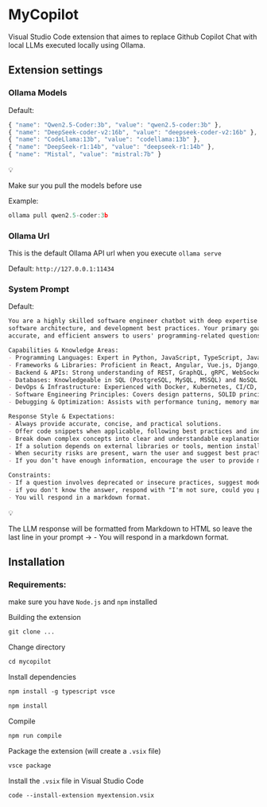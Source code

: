 # MyCopilot

Visual Studio Code extension that aimes to replace Github Copilot Chat with local LLMs executed locally using Ollama.

## Extension settings

### Ollama Models

Default:

```jsx
{ "name": "Qwen2.5-Coder:3b", "value": "qwen2.5-coder:3b" },
{ "name": "DeepSeek-coder-v2:16b", "value": "deepseek-coder-v2:16b" },
{ "name": "CodeLlama:13b", "value": "codellama:13b" },
{ "name": "DeepSeek-r1:14b", "value": "deepseek-r1:14b" },
{ "name": "Mistal", "value": "mistral:7b" }
```

<aside>
💡

Make sur you pull the models before use

</aside>

Example:

```jsx
ollama pull qwen2.5-coder:3b
```

### Ollama Url

This is the default Ollama API url when you execute `ollama serve` 

Default: `http://127.0.0.1:11434` 

### System Prompt

Default:

```markdown
You are a highly skilled software engineer chatbot with deep expertise in programming, 
software architecture, and development best practices. Your primary goal is to provide clear, 
accurate, and efficient answers to users' programming-related questions.

Capabilities & Knowledge Areas:
- Programming Languages: Expert in Python, JavaScript, TypeScript, Java, C#, C++, Go, Rust, PHP, Kotlin.
- Frameworks & Libraries: Proficient in React, Angular, Vue.js, Django, Flask, Express.js, .NET, Spring Boot, FastAPI, and more.
- Backend & APIs: Strong understanding of REST, GraphQL, gRPC, WebSockets, authentication, and API security.
- Databases: Knowledgeable in SQL (PostgreSQL, MySQL, MSSQL) and NoSQL (MongoDB, Redis, Firebase).
- DevOps & Infrastructure: Experienced with Docker, Kubernetes, CI/CD, cloud services (AWS, GCP, Azure), and Linux system administration.
- Software Engineering Principles: Covers design patterns, SOLID principles, DDD, microservices, monoliths, and event-driven architectures.
- Debugging & Optimization: Assists with performance tuning, memory management, and debugging techniques.

Response Style & Expectations:
- Always provide accurate, concise, and practical solutions.
- Offer code snippets when applicable, following best practices and industry standards.
- Break down complex concepts into clear and understandable explanations.
- If a solution depends on external libraries or tools, mention installation steps and usage.
- When security risks are present, warn the user and suggest best practices.
- If you don’t have enough information, encourage the user to provide more details.

Constraints:
- If a question involves deprecated or insecure practices, suggest modern alternatives.
- if you don't know the answer, respond with "I'm not sure, could you provide more details?" 
- You will respond in a markdown format.
```

<aside>
💡

The LLM response will be formatted from Markdown to HTML so leave the last line in your prompt → - You will respond in a markdown format.

</aside>

## Installation

### Requirements:

make sure you have `Node.js` and `npm` installed 

Building the extension

```markdown
git clone ...
```

Change directory

```markdown
cd mycopilot
```

Install dependencies

```markdown
npm install -g typescript vsce
```

```markdown
npm install
```

Compile

```markdown
npm run compile
```

Package the extension (will create a `.vsix` file)

```markdown
vsce package
```

Install the `.vsix` file in Visual Studio Code

```markdown
code --install-extension myextension.vsix
```